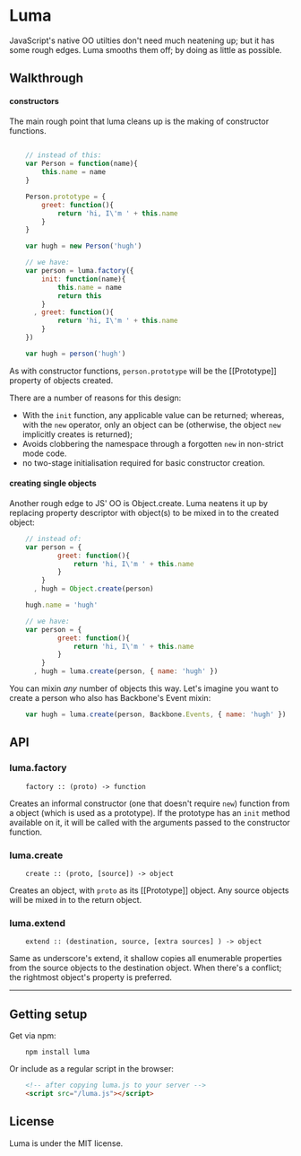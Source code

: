 # Luma

JavaScript's native OO utilties don't need much neatening up; but it has some rough edges.  Luma smooths them off; by doing as little as possible.

## Walkthrough


#### constructors

The main rough point that luma cleans up is the making of constructor functions.

```JavaScript
    
    // instead of this:
    var Person = function(name){
        this.name = name
    }

    Person.prototype = {
        greet: function(){
            return 'hi, I\'m ' + this.name
        }
    }

    var hugh = new Person('hugh')

    // we have:
    var person = luma.factory({
        init: function(name){
            this.name = name
            return this
        }
      , greet: function(){
            return 'hi, I\'m ' + this.name
        }
    })

    var hugh = person('hugh')
```

As with constructor functions, `person.prototype` will be the [[Prototype]] property of objects created.

There are a number of reasons for this design:

* With the `init` function, any applicable value can be returned; whereas, with the `new` operator, only an object can be (otherwise, the object `new` implicitly creates is returned);
* Avoids clobbering the namespace through a forgotten `new` in non-strict mode code.
* no two-stage initialisation required for basic constructor creation.

#### creating single objects

Another rough edge to JS' OO is Object.create.  Luma neatens it up by replacing property descriptor with object(s) to be mixed in to the created object:

```javascript
    // instead of:
    var person = { 
            greet: function(){
                return 'hi, I\'m ' + this.name
            }
        }
      , hugh = Object.create(person)

    hugh.name = 'hugh'

    // we have:
    var person = { 
            greet: function(){
                return 'hi, I\'m ' + this.name
            }
        }
      , hugh = luma.create(person, { name: 'hugh' })
```

You can mixin *any* number of objects this way.  Let's imagine you want to create a person who also has Backbone's Event mixin:

```javascript
    var hugh = luma.create(person, Backbone.Events, { name: 'hugh' })
```


## API 

### luma.factory

```
    factory :: (proto) -> function
```

Creates an informal constructor (one that doesn't require `new`) function from a object (which is used as a prototype).  If the prototype has an `init` method available on it, it will be called with the arguments passed to the constructor function.

### luma.create

```
    create :: (proto, [source]) -> object
```

Creates an object, with `proto` as its [[Prototype]] object.  Any source objects will be mixed in to the return object.


### luma.extend

```
    extend :: (destination, source, [extra sources] ) -> object
```

Same as underscore's extend, it shallow copies all enumerable properties from the source objects to the destination object.  When there's a conflict; the rightmost object's property is preferred.

---

## Getting setup

Get via npm:

```
    npm install luma
```

Or include as a regular script in the browser:

```html
    <!-- after copying luma.js to your server -->
    <script src="/luma.js"></script>
```

## License

Luma is under the MIT license.
